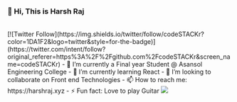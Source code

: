 ### 👋   Hi, This is Harsh Raj
<br>
[![Twitter Follow](https://img.shields.io/twitter/follow/codeSTACKr?color=1DA1F2&logo=twitter&style=for-the-badge)](https://twitter.com/intent/follow?original_referer=https%3A%2F%2Fgithub.com%2FcodeSTACKr&screen_name=codeSTACKr)
- 🔭 I’m currently a Final year Student @ Asansol Engineering College
- 🌱 I’m currently learning React
- 👯 I’m looking to collaborate on Front end Technologies
- 📫 How to reach me: https://harshraj.xyz
- ⚡ Fun fact: Love to play Guitar

<img src = "https://github-readme-stats.vercel.app/api?username=harshraj24&&show_icons=true&title_color=ffffff&icon_color=bb2acf&text_color=daf7dc&bg_color=151515">
